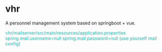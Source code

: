 # vhr
A personnel management system based on springboot + vue.

<font color=LightSeaGreen>
vhr/mailserver/src/main/resources/application.properties
spring.mail.username=null
spring.mail.password=null
(use yourself mail config)
</font>
